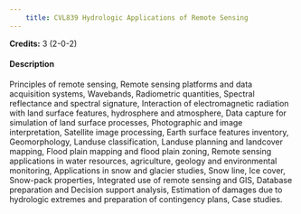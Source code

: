```yaml
---
    title: CVL839 Hydrologic Applications of Remote Sensing
---
```

**Credits:** 3 (2-0-2)



#### Description 
Principles of remote sensing, Remote sensing platforms and data acquisition systems, Wavebands, Radiometric quantities, Spectral reflectance and spectral signature, Interaction of electromagnetic radiation with land surface features, hydrosphere and atmosphere, Data capture for simulation of land surface processes, Photographic and image interpretation, Satellite image processing, Earth surface features inventory, Geomorphology, Landuse classification, Landuse planning and landcover mapping, Flood plain mapping and flood plain zoning, Remote sensing applications in water resources, agriculture, geology and environmental monitoring, Applications in snow and glacier studies, Snow line, Ice cover, Snow-pack properties, Integrated use of remote sensing and GIS, Database preparation and Decision support analysis, Estimation of damages due to hydrologic extremes and preparation of contingency plans, Case studies.